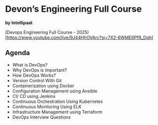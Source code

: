 # Devon’s Engineering Full Course
**by Intellipaat**

(Devops Engineering Full Course - 2025)[https://www.youtube.com/live/9J44HhOVArc?si=7X2-6WME6PfR_Dqh]


## Agenda

- What is DevOps?
- Why DevOps is important?
- How DevOps Works?
- Version Control With Git
- Containerization using Docker
- Configuration Management using Ansible
- CI/ CD using Jenkins
- Continuous Orchestration Using Kubernetes
- Continuous Monitoring Using ELK
- Infrastructure Management using Terraform
- DevOps Interview Questions
